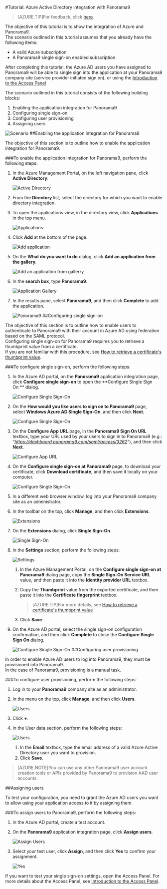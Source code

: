 <properties 
    pageTitle="Tutorial: Azure Active Directory integration with Panorama9 | Windows Azure" 
    description="Learn how to use Panorama9 with Azure Active Directory to enable single sign-on, automated provisioning, and more!" 
    services="active-directory" 
    authors="markusvi"  
    documentationCenter="na" 
    manager="stevenpo"/>
<tags
	ms.service="active-directory"
	ms.date="10/22/2015"
	wacn.date=""/>

#Tutorial: Azure Active Directory integration with Panorama9
<!-- keep by customization: begin -->
>[AZURE.TIP]For feedback, click [here](http://go.microsoft.com/fwlink/?LinkId=528724).
<!-- keep by customization: end -->
  
The objective of this tutorial is to show the integration of Azure and Panorama9.  
The scenario outlined in this tutorial assumes that you already have the following items:

-   A valid Azure subscription
-   A Panorama9 single sign-on enabled subscription
  
After completing this tutorial, the Azure AD users you have assigned to Panorama9 will be able to single sign into the application at your Panorama9 company site (service provider initiated sign on), or using the [Introduction to the Access <!-- deleted by customization Panel](/documentation/articles/active-directory-saas-access-panel-introduction). --><!-- keep by customization: begin --> Panel](https://msdn.microsoft.com/zh-cn/library/dn308586) <!-- keep by customization: end -->
  
The scenario outlined in this tutorial consists of the following building blocks:

1.  Enabling the application integration for Panorama9
2.  Configuring single sign-on
3.  Configuring user provisioning
4.  Assigning users

![Scenario](./media/active-directory-saas-panorama9-tutorial/IC790016.png "Scenario")
##Enabling the application integration for Panorama9
  
The objective of this section is to outline how to enable the application integration for Panorama9.

###To enable the application integration for Panorama9, perform the following steps:

1.  In the Azure Management Portal, on the left navigation pane, click **Active Directory**.

    ![Active Directory](./media/active-directory-saas-panorama9-tutorial/IC700993.png "Active Directory")

2.  From the **Directory** list, select the directory for which you want to enable directory integration.

3.  To open the applications view, in the directory view, click **Applications** in the top menu.

    ![Applications](./media/active-directory-saas-panorama9-tutorial/IC700994.png "Applications")

4.  Click **Add** at the bottom of the page.

    ![Add application](./media/active-directory-saas-panorama9-tutorial/IC749321.png "Add application")

5.  On the **What do you want to do** dialog, click **Add an application from the gallery**.

    ![Add an application from gallerry](./media/active-directory-saas-panorama9-tutorial/IC749322.png "Add an application from gallerry")

6.  In the **search box**, type **Panorama9**.

    ![Application Gallery](./media/active-directory-saas-panorama9-tutorial/IC790017.png "Application Gallery")

7.  In the results pane, select **Panorama9**, and then click **Complete** to add the application.

    ![Panorama9](./media/active-directory-saas-panorama9-tutorial/IC790018.png "Panorama9")
##Configuring single sign-on
  
The objective of this section is to outline how to enable users to authenticate to Panorama9 with their account in Azure AD using federation based on the SAML protocol.  
Configuring single sign-on for Panorama9 requires you to retrieve a thumbprint value from a certificate.  
If you are not familiar with this procedure, see [How to retrieve a certificate's thumbprint value](http://youtu.be/YKQF266SAxI).

###To configure single sign-on, perform the following steps:

1.  In the Azure AD portal, on the **Panorama9** application integration page, click **Configure single sign-on** to open the **Configure Single Sign On ** dialog.

    ![Configure Single Sign-On](./media/active-directory-saas-panorama9-tutorial/IC790019.png "Configure Single Sign-On")

2.  On the **How would you like users to sign on to Panorama9** page, select **Windows Azure AD Single Sign-On**, and then click **Next**.

    ![Configure Single Sign-On](./media/active-directory-saas-panorama9-tutorial/IC790020.png "Configure Single Sign-On")

3.  On the **Configure App URL** page, in the **Panorama9 Sign On URL** textbox, type your URL used by your users to sign in to Panorama9 (e.g.: “*https://dashboard.panorama9.com/saml/access/3262*"), and then click **Next**.

    ![Configure App URL](./media/active-directory-saas-panorama9-tutorial/IC790021.png "Configure App URL")

4.  On the **Configure single sign-on at Panorama9** page, to download your certificate, click **Download certificate**, and then save it locally on your computer.

    ![Configure Single Sign-On](./media/active-directory-saas-panorama9-tutorial/IC790022.png "Configure Single Sign-On")

5.  In a different web browser window, log into your Panorama9 company site as an administrator.

6.  In the toolbar on the top, click **Manage**, and then click **Extensions**.

    ![Extensions](./media/active-directory-saas-panorama9-tutorial/IC790023.png "Extensions")

7.  On the **Extensions** dialog, click **Single Sign-On**.

    ![Single Sign-On](./media/active-directory-saas-panorama9-tutorial/IC790024.png "Single Sign-On")

8.  In the **Settings** section, perform the following steps:

    ![Settings](./media/active-directory-saas-panorama9-tutorial/IC790025.png "Settings")

    1.  In the Azure Management Portal, on the **Configure single sign-on at Panorama9** dialog page, copy the **Single Sign-On Service URL** value, and then paste it into the **Identity provider URL** textbox.
    2.  Copy the **Thumbprint** value from the exported certificate, and then paste it into the **Certificate fingerprint** textbox.  

        >[AZURE.TIP]For more details, see [How to retrieve a certificate's thumbprint value](http://youtu.be/YKQF266SAxI)

    3.  Click **Save**.

9.  On the Azure AD portal, select the single sign-on configuration confirmation, and then click **Complete** to close the **Configure Single Sign On** dialog.

    ![Configure Single Sign-On](./media/active-directory-saas-panorama9-tutorial/IC790026.png "Configure Single Sign-On")
##Configuring user provisioning
  
In order to enable Azure AD users to log into Panorama9, they must be provisioned into Panorama9.  
In the case of Panorama9, provisioning is a manual task.

###To configure user provisioning, perform the following steps:

1.  Log in to your **Panorama9** company site as an administrator.

2.  In the menu on the top, click **Manage**, and then click **Users**.

    ![Users](./media/active-directory-saas-panorama9-tutorial/IC790027.png "Users")

3.  Click **+**.

4.  In the User data section, perform the following steps:

    ![Users](./media/active-directory-saas-panorama9-tutorial/IC790028.png "Users")

    1.  In the **Email** textbox, type the email address of a valid Azure Active Directory user you want to provision.
    2.  Click **Save**.

>[AZURE.NOTE]You can use any other Panorama9 user account creation tools or APIs provided by Panorama9 to provision AAD user accounts.

##Assigning users
  
To test your configuration, you need to grant the Azure AD users you want to allow using your application access to it by assigning them.

###To assign users to Panorama9, perform the following steps:

1.  In the Azure AD portal, create a test account.

2.  On the **Panorama9** application integration page, click **Assign users**.

    ![Assign Users](./media/active-directory-saas-panorama9-tutorial/IC790029.png "Assign Users")

3.  Select your test user, click **Assign**, and then click **Yes** to confirm your assignment.

    ![Yes](./media/active-directory-saas-panorama9-tutorial/IC767830.png "Yes")
  
If you want to test your single sign-on settings, open the Access Panel. For more details about the Access Panel, see [Introduction to the Access Panel](/documentation/articles/active-directory-saas-access-panel-introduction).